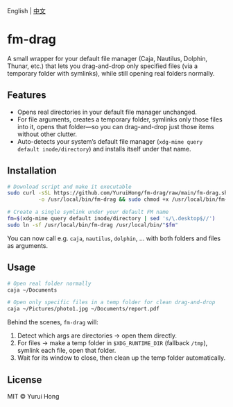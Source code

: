 English | [中文](README_zh.md)

# fm-drag

A small wrapper for your default file manager (Caja, Nautilus, Dolphin, Thunar, etc.) that lets you drag-and-drop only specified files (via a temporary folder with symlinks), while still opening real folders normally.

## Features

- Opens real directories in your default file manager unchanged.  
- For file arguments, creates a temporary folder, symlinks only those files into it, opens that folder—so you can drag-and-drop just those items without other clutter.  
- Auto-detects your system’s default file manager (`xdg-mime query default inode/directory`) and installs itself under that name.

## Installation

```bash
# Download script and make it executable
sudo curl -sSL https://github.com/YuruiHong/fm-drag/raw/main/fm-drag.sh \
          -o /usr/local/bin/fm-drag && sudo chmod +x /usr/local/bin/fm-drag

# Create a single symlink under your default FM name
fm=$(xdg-mime query default inode/directory | sed 's/\.desktop$//')
sudo ln -sf /usr/local/bin/fm-drag /usr/local/bin/"$fm"
````

You can now call e.g. `caja`, `nautilus`, `dolphin`, … with both folders and files as arguments.

## Usage

```bash
# Open real folder normally
caja ~/Documents

# Open only specific files in a temp folder for clean drag-and-drop
caja ~/Pictures/photo1.jpg ~/Documents/report.pdf
```

Behind the scenes, `fm-drag` will:

1. Detect which args are directories → open them directly.
2. For files → make a temp folder in `$XDG_RUNTIME_DIR` (fallback `/tmp`), symlink each file, open that folder.
3. Wait for its window to close, then clean up the temp folder automatically.

## License

MIT © Yurui Hong

